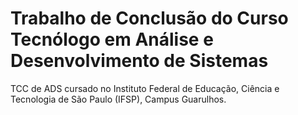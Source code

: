 # Trabalho de Conclusão do Curso Tecnólogo em Análise e Desenvolvimento de Sistemas

TCC de ADS cursado no Instituto Federal de Educação, Ciência e Tecnologia de São Paulo (IFSP), Campus Guarulhos.

